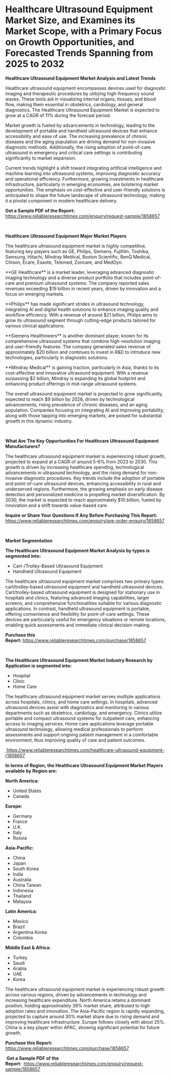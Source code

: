 <p><h1>Healthcare Ultrasound Equipment Market Size, and Examines its Market Scope, with a Primary Focus on Growth Opportunities, and Forecasted Trends Spanning from 2025 to 2032</h1></p><p><strong>Healthcare Ultrasound Equipment Market Analysis and Latest Trends</strong></p>
<p><p>Healthcare ultrasound equipment encompasses devices used for diagnostic imaging and therapeutic procedures by utilizing high-frequency sound waves. These tools aid in visualizing internal organs, tissues, and blood flow, making them essential in obstetrics, cardiology, and general diagnostics. The Healthcare Ultrasound Equipment Market is expected to grow at a CAGR of 11% during the forecast period.</p><p>Market growth is fueled by advancements in technology, leading to the development of portable and handheld ultrasound devices that enhance accessibility and ease of use. The increasing prevalence of chronic diseases and the aging population are driving demand for non-invasive diagnostic methods. Additionally, the rising adoption of point-of-care ultrasound in emergency and critical care settings is contributing significantly to market expansion.</p><p>Current trends highlight a shift toward integrating artificial intelligence and machine learning into ultrasound systems, improving diagnostic accuracy and operational efficiency. Furthermore, growing investments in healthcare infrastructure, particularly in emerging economies, are bolstering market opportunities. The emphasis on cost-effective and user-friendly solutions is anticipated to shape the future landscape of ultrasound technology, making it a pivotal component in modern healthcare delivery.</p></p>
<p><strong>Get a Sample PDF of the Report:&nbsp;</strong> <a href="https://www.reliableresearchtimes.com/enquiry/request-sample/1858657?utm_campaign=3366&utm_medium=2&utm_source=Github&utm_content=ia&utm_term=14042025&utm_id=healthcare-ultrasound-equipment">https://www.reliableresearchtimes.com/enquiry/request-sample/1858657</a></p>
<p>&nbsp;</p>
<p><strong>Healthcare Ultrasound Equipment Major Market Players</strong></p>
<p><p>The healthcare ultrasound equipment market is highly competitive, featuring key players such as GE, Philips, Siemens, Fujifilm, Toshiba, Samsung, Hitachi, Mindray Medical, Boston Scientific, BenQ Medical, Chison, Ecare, Esaote, Telemed, Zoncare, and MedGyn. </p><p>**GE Healthcare** is a market leader, leveraging advanced diagnostic imaging technology and a diverse product portfolio that includes point-of-care and premium ultrasound systems. The company reported sales revenues exceeding $19 billion in recent years, driven by innovation and a focus on emerging markets. </p><p>**Philips** has made significant strides in ultrasound technology, integrating AI and digital health solutions to enhance imaging quality and workflow efficiency. With a revenue of around $21 billion, Philips aims to grow its ultrasound segment through cutting-edge products tailored for various clinical applications.</p><p>**Siemens Healthineers** is another dominant player, known for its comprehensive ultrasound systems that combine high-resolution imaging and user-friendly features. The company generated sales revenue of approximately $20 billion and continues to invest in R&D to introduce new technologies, particularly in diagnostic solutions.</p><p>**Mindray Medical** is gaining traction, particularly in Asia, thanks to its cost-effective and innovative ultrasound equipment. With a revenue surpassing $2 billion, Mindray is expanding its global footprint and enhancing product offerings in mid-range ultrasound systems.</p><p>The overall ultrasound equipment market is projected to grow significantly, expected to reach $9 billion by 2026, driven by technological advancements, rising prevalence of chronic diseases, and an aging population. Companies focusing on integrating AI and improving portability, along with those tapping into emerging markets, are poised for substantial growth in this dynamic industry.</p></p>
<p>&nbsp;</p>
<p><strong>What Are The Key Opportunities For Healthcare Ultrasound Equipment Manufacturers?</strong></p>
<p><p>The healthcare ultrasound equipment market is experiencing robust growth, projected to expand at a CAGR of around 5-6% from 2023 to 2030. This growth is driven by increasing healthcare spending, technological advancements in ultrasound technology, and the rising demand for non-invasive diagnostic procedures. Key trends include the adoption of portable and point-of-care ultrasound devices, enhancing accessibility in rural and underserved regions. Furthermore, the growing emphasis on early disease detection and personalized medicine is propelling market diversification. By 2030, the market is expected to reach approximately $10 billion, fueled by innovation and a shift towards value-based care.</p></p>
<p><strong>Inquire or Share Your Questions If Any Before Purchasing This Report:</strong> <a href="https://www.reliableresearchtimes.com/enquiry/pre-order-enquiry/1858657?utm_campaign=3366&utm_medium=2&utm_source=Github&utm_content=ia&utm_term=14042025&utm_id=healthcare-ultrasound-equipment">https://www.reliableresearchtimes.com/enquiry/pre-order-enquiry/1858657</a></p>
<p>&nbsp;</p>
<p><strong>Market Segmentation</strong></p>
<p><strong>The Healthcare Ultrasound Equipment Market Analysis by types is segmented into:</strong></p>
<p><ul><li>Cart-/Trolley-Based Ultrasound Equipment</li><li>Handheld Ultrasound Equipment</li></ul></p>
<p><p>The healthcare ultrasound equipment market comprises two primary types: cart/trolley-based ultrasound equipment and handheld ultrasound devices. Cart/trolley-based ultrasound equipment is designed for stationary use in hospitals and clinics, featuring advanced imaging capabilities, larger screens, and comprehensive functionalities suitable for various diagnostic applications. In contrast, handheld ultrasound equipment is portable, offering convenience and flexibility for point-of-care settings. These devices are particularly useful for emergency situations or remote locations, enabling quick assessments and immediate clinical decision-making.</p></p>
<p><strong>Purchase this Report:&nbsp;</strong><a href="https://www.reliableresearchtimes.com/purchase/1858657?utm_campaign=3366&utm_medium=2&utm_source=Github&utm_content=ia&utm_term=14042025&utm_id=healthcare-ultrasound-equipment">https://www.reliableresearchtimes.com/purchase/1858657</a></p>
<p>&nbsp;</p>
<p><strong>The Healthcare Ultrasound Equipment Market Industry Research by Application is segmented into:</strong></p>
<p><ul><li>Hospital</li><li>Clinic</li><li>Home Care</li></ul></p>
<p><p>The healthcare ultrasound equipment market serves multiple applications across hospitals, clinics, and home care settings. In hospitals, advanced ultrasound devices assist with diagnostics and monitoring in various departments such as obstetrics, cardiology, and emergency. Clinics utilize portable and compact ultrasound systems for outpatient care, enhancing access to imaging services. Home care applications leverage portable ultrasound technology, allowing medical professionals to perform assessments and support ongoing patient management in a comfortable environment, thus improving quality of care and patient outcomes.</p></p>
<p><a href="https://www.reliableresearchtimes.com/healthcare-ultrasound-equipment-r1858657?utm_campaign=3366&utm_medium=2&utm_source=Github&utm_content=ia&utm_term=14042025&utm_id=healthcare-ultrasound-equipment">&nbsp;https://www.reliableresearchtimes.com/healthcare-ultrasound-equipment-r1858657</a></p>
<p><strong>In terms of Region, the Healthcare Ultrasound Equipment Market Players available by Region are:</strong></p>
<p>
    <p> <strong> North America: </strong>
        <ul>
            <li>United States</li>
            <li>Canada</li>
        </ul>
        </p> 
    <p> <strong> Europe: </strong>
        <ul>
            <li>Germany</li>
            <li>France</li>
            <li>U.K.</li>
            <li>Italy</li>
            <li>Russia</li>
        </ul>
        </p> 
    <p> <strong> Asia-Pacific: </strong>
        <ul>
            <li>China</li>
            <li>Japan</li>
            <li>South Korea</li>
            <li>India</li>
            <li>Australia</li>
            <li>China Taiwan</li>
            <li>Indonesia</li>
            <li>Thailand</li>
            <li>Malaysia</li>
        </ul>
        </p> 
    <p> <strong> Latin America: </strong>
        <ul>
            <li>Mexico</li>
            <li>Brazil</li>
            <li>Argentina Korea</li>
            <li>Colombia</li>
        </ul>
        </p> 
    <p> <strong> Middle East & Africa: </strong>
        <ul>
            <li>Turkey</li>
            <li>Saudi</li>
            <li>Arabia</li>
            <li>UAE</li>
            <li>Korea</li>
        </ul>
    </p>
    </p>
<p><p>The healthcare ultrasound equipment market is experiencing robust growth across various regions, driven by advancements in technology and increasing healthcare expenditure. North America retains a dominant position, holding approximately 39% market share, attributed to high adoption rates and innovation. The Asia-Pacific region is rapidly expanding, projected to capture around 30% market share due to rising demand and improving healthcare infrastructure. Europe follows closely with about 25%. China is a key player within APAC, showing significant potential for future growth.</p></p>
<p><strong>Purchase this Report: </strong><a href="https://www.reliableresearchtimes.com/purchase/1858657?utm_campaign=3366&utm_medium=2&utm_source=Github&utm_content=ia&utm_term=14042025&utm_id=healthcare-ultrasound-equipment">https://www.reliableresearchtimes.com/purchase/1858657</a></p>
<p>&nbsp;<strong>Get a Sample PDF of the Report:&nbsp;&nbsp;</strong><a href="https://www.reliableresearchtimes.com/enquiry/request-sample/1858657?utm_campaign=3366&utm_medium=2&utm_source=Github&utm_content=ia&utm_term=14042025&utm_id=healthcare-ultrasound-equipment">https://www.reliableresearchtimes.com/enquiry/request-sample/1858657</a></p>
<p><strong></strong></p>
<p><p></p><p></p><p></p></p>